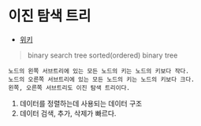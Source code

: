 

# 이진 탐색 트리
- [위키](https://en.wikipedia.org/wiki/Binary_search_tree)
> binary search tree
> sorted(ordered) binary tree

```
노드의 왼쪽 서브트리에 있는 모든 노드의 키는 노드의 키보다 작다.
노드의 오른쪽 서브트리에 있는 모든 노드의 키는 노드의 키보다 크다.
왼쪽, 오른쪽 서브트리도 이진 탐색 트리이다.
```
1. 데이터를 정렬하는데 사용되는 데이터 구조
2. 데이터 검색, 추가, 삭제가 빠르다.